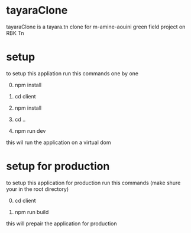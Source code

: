 # tayaraClone
tayaraClone is a tayara.tn clone for m-amine-aouini green field project on RBK Tn

# setup

to setup this appliation run this commands one by one 

0. npm install

1. cd client 

2. npm install

3. cd ..

4. npm run dev

this wil run the application on a virtual dom

# setup for production

to setup this application for production run this commands (make shure your in the root directory)

0. cd client

1. npm run build

this will prepair the application for production